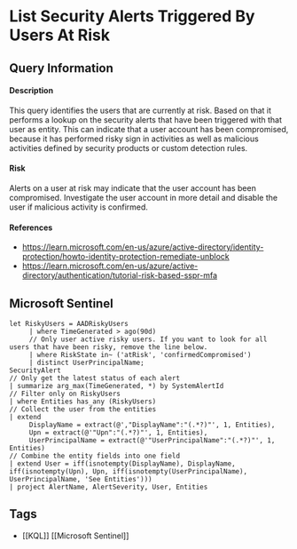 # List Security Alerts Triggered By Users At Risk
## Query Information
#### Description
This query identifies the users that are currently at risk. Based on that it performs a lookup on the security alerts that have been triggered with that user as entity. This can indicate that a user account has been compromised, because it has performed risky sign in activities as well as malicious activities defined by security products or custom detection rules. 
#### Risk
Alerts on a user at risk may indicate that the user account has been compromised. Investigate the user account in more detail and disable the user if malicious activity is confirmed. 
#### References
- https://learn.microsoft.com/en-us/azure/active-directory/identity-protection/howto-identity-protection-remediate-unblock
- https://learn.microsoft.com/en-us/azure/active-directory/authentication/tutorial-risk-based-sspr-mfa
## Microsoft Sentinel
```kusto
let RiskyUsers = AADRiskyUsers
     | where TimeGenerated > ago(90d)
     // Only user active risky users. If you want to look for all users that have been risky, remove the line below.
     | where RiskState in~ ('atRisk', 'confirmedCompromised')
     | distinct UserPrincipalName;
SecurityAlert
// Only get the latest status of each alert
| summarize arg_max(TimeGenerated, *) by SystemAlertId
// Filter only on RiskyUsers
| where Entities has_any (RiskyUsers)
// Collect the user from the entities
| extend
     DisplayName = extract(@',"DisplayName":"(.*?)"', 1, Entities),
     Upn = extract(@'"Upn":"(.*?)"', 1, Entities),
     UserPrincipalName = extract(@'"UserPrincipalName":"(.*?)"', 1, Entities)
// Combine the entity fields into one field
| extend User = iff(isnotempty(DisplayName), DisplayName, iff(isnotempty(Upn), Upn, iff(isnotempty(UserPrincipalName), UserPrincipalName, 'See Entities')))
| project AlertName, AlertSeverity, User, Entities
```
## Tags
- [[KQL]] [[Microsoft Sentinel]]
